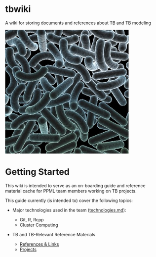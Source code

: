 # tbwiki
A wiki for storing documents and references about TB and TB modeling

![tb electron microscope scan](./images/tuberculosis.jpg)

# Getting Started
This wiki is intended to serve as an on-boarding guide and reference material 
cache for PPML team members working on TB projects.

This guide currently (is intended to) cover the following topics: 

  - Major technologies used in the team ([technologies.md](./technologies.md)):
    - Git, R, Rcpp 
    - Cluster Computing 

  - TB and TB-Relevant Reference Materials 
    - [References & Links](./references.md)
    - [Projects](./projects/)


